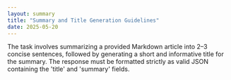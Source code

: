 ```yaml
---
layout: summary
title: "Summary and Title Generation Guidelines"
date: 2025-05-20
---
```


The task involves summarizing a provided Markdown article into 2–3 concise sentences, followed by generating a short and informative title for the summary. The response must be formatted strictly as valid JSON containing the 'title' and 'summary' fields.